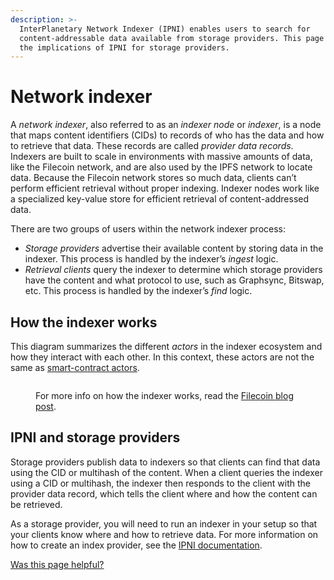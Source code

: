 ```yaml
---
description: >-
  InterPlanetary Network Indexer (IPNI) enables users to search for
  content-addressable data available from storage providers. This page discusses
  the implications of IPNI for storage providers.
---
```


# Network indexer

A _network indexer_, also referred to as an _indexer node_ or _indexer_, is a node that maps content identifiers (CIDs) to records of who has the data and how to retrieve that data. These records are called _provider data records_. Indexers are built to scale in environments with massive amounts of data, like the Filecoin network, and are also used by the IPFS network to locate data. Because the Filecoin network stores so much data, clients can’t perform efficient retrieval without proper indexing. Indexer nodes work like a specialized key-value store for efficient retrieval of content-addressed data.

There are two groups of users within the network indexer process:

* _Storage providers_ advertise their available content by storing data in the indexer. This process is handled by the indexer’s _ingest_ logic.
* _Retrieval clients_ query the indexer to determine which storage providers have the content and what protocol to use, such as Graphsync, Bitswap, etc. This process is handled by the indexer’s _find_ logic.

## How the indexer works

This diagram summarizes the different _actors_ in the indexer ecosystem and how they interact with each other. In this context, these actors are not the same as [smart-contract actors](../../smart-contracts/filecoin-evm-runtime/actor-types.md).

<figure><img src="../../.gitbook/assets/storage-providers-architecture-network-indexer-indexer.png" alt=""><figcaption><p>For more info on how the indexer works, read the <a href="https://filecoin.io/blog/posts/how-does-the-network-indexer-work/">Filecoin blog post</a>.</p></figcaption></figure>

## IPNI and storage providers

Storage providers publish data to indexers so that clients can find that data using the CID or multihash of the content. When a client queries the indexer using a CID or multihash, the indexer then responds to the client with the provider data record, which tells the client where and how the content can be retrieved.

As a storage provider, you will need to run an indexer in your setup so that your clients know where and how to retrieve data. For more information on how to create an index provider, see the [IPNI documentation](https://github.com/ipni/storetheindex/blob/main/doc/creating-an-index-provider.md).



[Was this page helpful?](https://airtable.com/apppq4inOe4gmSSlk/pagoZHC2i1iqgphgl/form?prefill\_Page+URL=https://docs.filecoin.io/storage-providers/architecture/network-indexer)
